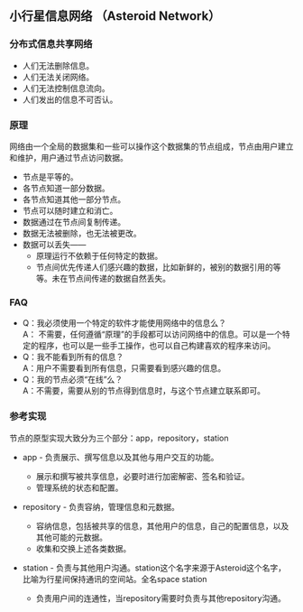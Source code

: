
## 小行星信息网络 （Asteroid Network）
### 分布式信息共享网络

   * 人们无法删除信息。
   * 人们无法关闭网络。
   * 人们无法控制信息流向。
   * 人们发出的信息不可否认。
   
### 原理

网络由一个全局的数据集和一些可以操作这个数据集的节点组成，节点由用户建立和维护，用户通过节点访问数据。

* 节点是平等的。
* 各节点知道一部分数据。
* 各节点知道其他一部分节点。
* 节点可以随时建立和消亡。
* 数据通过在节点间复制传递。
* 数据无法被删除，也无法被更改。
* 数据可以丢失——
	* 原理运行不依赖于任何特定的数据。
	* 节点间优先传递人们感兴趣的数据，比如新鲜的，被别的数据引用的等等。未在节点间传递的数据自然丢失。
		
### FAQ
* Q：我必须使用一个特定的软件才能使用网络中的信息么？  
A： 不需要，任何遵循“原理”的手段都可以访问网络中的信息。可以是一个特定的程序，也可以是一些手工操作，也可以自己构建喜欢的程序来访问。
* Q：我不能看到所有的信息？  
A：用户不需要看到所有信息，只需要看到感兴趣的信息。
* Q：我的节点必须“在线”么？  
A：不需要，需要从别的节点得到信息时，与这个节点建立联系即可。
   
### 参考实现
节点的原型实现大致分为三个部分：app，repository，station

* app - 负责展示、撰写信息以及其他与用户交互的功能。

   * 展示和撰写被共享信息，必要时进行加密解密、签名和验证。
   * 管理系统的状态和配置。
   

* repository - 负责容纳，管理信息和元数据。

   * 容纳信息，包括被共享的信息，其他用户的信息，自己的配置信息，以及其他可能的元数据。
   * 收集和交换上述各类数据。

* station - 负责与其他用户沟通。station这个名字来源于Asteroid这个名字，比喻为行星间保持通讯的空间站。全名space station

   * 负责用户间的连通性，当repository需要时负责与其他repository沟通。
